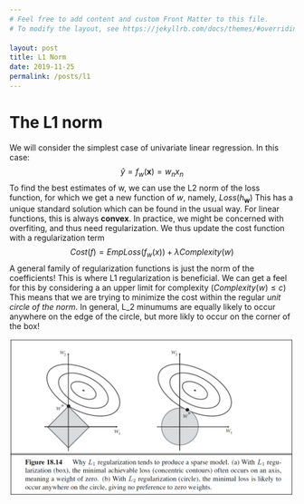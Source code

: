 ```yaml
---
# Feel free to add content and custom Front Matter to this file.
# To modify the layout, see https://jekyllrb.com/docs/themes/#overriding-theme-defaults

layout: post
title: L1 Norm
date: 2019-11-25
permalink: /posts/l1
---
```

# The L1 norm

We will consider the simplest case of univariate linear regression. In this case:
$$ \hat{y}= f_w(\textbf{x})=w_n x_n $$
To find the best estimates of w, we can use the L2 norm of the loss function, for which we get a new function of $w$, namely, $Loss(h_\textbf{w})$
This has a unique standard solution which can be found in the usual way. For linear functions, this is always **convex**. In practice, we might be concerned with overfiting, and thus need regularization. We thus update the cost function with a regularization term
$$ Cost(f)= EmpLoss(f_w(x)) + \lambda Complexity(w) $$
A general family of regularization functions is just the norm of the coefficients!
This is where L1 regularization is beneficial. We can get a feel for this by considering a an upper limit for complexity ($Complexity(w) \leq c$)
This means that we are trying to minimize the cost within the regular *unit circle of the norm*. In general, L_2 minumums are equally likely to occur anywhere on the edge of the circle, but more likly to occur on the corner of the box!

![picture](/assets/l1.png)

